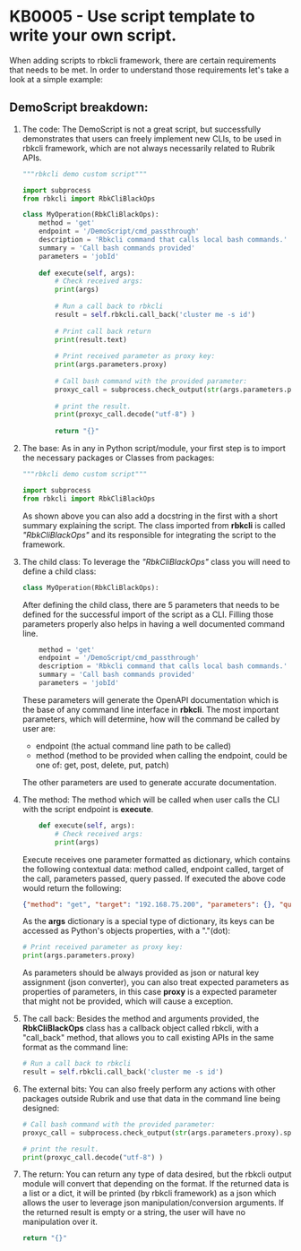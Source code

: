 # KB0005 - Use script template to write your own script.

When adding scripts to rbkcli framework, there are certain requirements that needs to be met.
In order to understand those requirements let's take a look at a simple example:

## DemoScript breakdown:

1. The code:
    The DemoScript is not a great script, but successfully demonstrates that users can freely implement new CLIs, to be used in rbkcli framework, which are not always necessarily related to Rubrik APIs.
    ```python
    """rbkcli demo custom script"""
    
    import subprocess
    from rbkcli import RbkCliBlackOps
    
    class MyOperation(RbkCliBlackOps):
        method = 'get'
        endpoint = '/DemoScript/cmd_passthrough'
        description = 'Rbkcli command that calls local bash commands.'
        summary = 'Call bash commands provided'
        parameters = 'jobId'
        
        def execute(self, args):
            # Check received args:
            print(args)
            
            # Run a call back to rbkcli
            result = self.rbkcli.call_back('cluster me -s id')
            
            # Print call back return
            print(result.text)
            
            # Print received parameter as proxy key:
            print(args.parameters.proxy)
            
            # Call bash command with the provided parameter:
            proxyc_call = subprocess.check_output(str(args.parameters.proxy).split())
            
            # print the result.
            print(proxyc_call.decode("utf-8") )
            
            return "{}"
    ```
2. The base:
    As in any in Python script/module, your first step is to import the necessary packages or Classes from packages:
    ```python
    """rbkcli demo custom script"""
    
    import subprocess
    from rbkcli import RbkCliBlackOps
    ```
    As shown above you can also add a docstring in the first with a short summary explaining the script.
    The class imported from **rbkcli** is called *"RbkCliBlackOps"* and its responsible for integrating the script to the framework.

3. The child class:
    To leverage the *"RbkCliBlackOps"* class you will need to define a child class:
    ```python
    class MyOperation(RbkCliBlackOps):
    ```
    After defining the child class, there are 5 parameters that needs to be defined for the successful import of the script as a CLI. Filling those parameters properly also helps in having a well documented command line.
    ```python
        method = 'get'
        endpoint = '/DemoScript/cmd_passthrough'
        description = 'Rbkcli command that calls local bash commands.'
        summary = 'Call bash commands provided'
        parameters = 'jobId'
    ```
    These parameters will generate the OpenAPI documentation which is the base of any command line interface in **rbkcli**. The most important parameters, which will determine, how will the command be called by user are:
    * endpoint (the actual command line path to be called)
    * method (method to be provided when calling the endpoint, could be one of: get, post, delete, put, patch)
    
    The other parameters are  used to generate accurate documentation.
    
4. The method:
    The method which will be called when user calls the CLI with the script endpoint is **execute**.
    ```python
        def execute(self, args):
            # Check received args:
            print(args)
    ```
    Execute receives one parameter formatted as dictionary, which contains the following contextual data: method called, endpoint called, target of the call, parameters passed, query passed.
    If executed the above code would return the following:
    ```json
    {"method": "get", "target": "192.168.75.200", "parameters": {}, "query": "", "endpoint": "DemoScript/cmd_passthrough"}
    ```
    As the **args** dictionary is a special type of dictionary, its keys can be accessed as Python's objects properties, with a "."(dot):
    ```python
    # Print received parameter as proxy key:
    print(args.parameters.proxy)
    ```
    As parameters should be always provided as json or natural key assignment (json converter), you can also treat expected parameters as properties of parameters, in this case **proxy** is a expected parameter that might not be provided, which will cause a exception.
    
5. The call back:
    Besides the method and arguments provided, the **RbkCliBlackOps** class has a callback object called rbkcli, with a "call_back" method, that allows you to call existing APIs in the same format as the command line:
    ```python
    # Run a call back to rbkcli
    result = self.rbkcli.call_back('cluster me -s id')
    ```
6. The external bits:
    You can also freely perform any actions with other packages outside Rubrik and use that data in the command line being designed:
    ```python
    # Call bash command with the provided parameter:
    proxyc_call = subprocess.check_output(str(args.parameters.proxy).split())

    # print the result.
    print(proxyc_call.decode("utf-8") )
    ```
7. The return:
    You can return any type of data desired, but the rbkcli output module will convert that depending on the format. If the returned data is a list or a dict, it will be printed (by rbkcli framework) as a json which allows the user to leverage json manipulation/conversion arguments.
    If the returned result is empty or a string, the user will have no manipulation over it.
    ```python
    return "{}"
    ```


